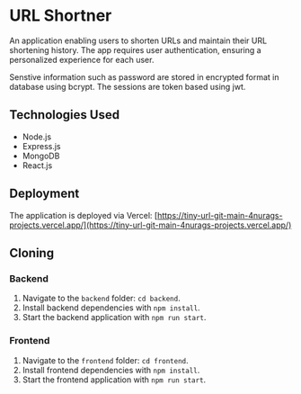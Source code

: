 # URL Shortner

An application enabling users to shorten URLs and maintain their URL shortening history. The app requires user authentication, ensuring a personalized experience for each user.

Senstive information such as password are stored in encrypted format in database using bcrypt. The sessions are token based using jwt.

## Technologies Used

- Node.js
- Express.js
- MongoDB
- React.js

## Deployment

The application is deployed via Vercel: [https://tiny-url-git-main-4nurags-projects.vercel.app/](https://tiny-url-git-main-4nurags-projects.vercel.app/)

## Cloning

### Backend

1. Navigate to the `backend` folder: `cd backend`.
2. Install backend dependencies with `npm install`.
3. Start the backend application with `npm run start`.

### Frontend

1. Navigate to the `frontend` folder: `cd frontend`.
2. Install frontend dependencies with `npm install`.
3. Start the frontend application with `npm run start`.